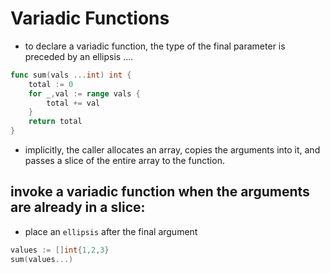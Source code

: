 # Variadic Functions

- to declare a variadic function, the type of the final parameter is preceded by an ellipsis ....

```go
func sum(vals ...int) int {
    total := 0
    for _,val := range vals {
        total += val
    }
    return total
}
```

- implicitly, the caller allocates an array, copies the arguments into it, and passes a slice of the entire array to the function.

## invoke a variadic function when the arguments are already in a slice:
- place an `ellipsis` after the final argument
```go
values := []int{1,2,3}
sum(values...)
```
